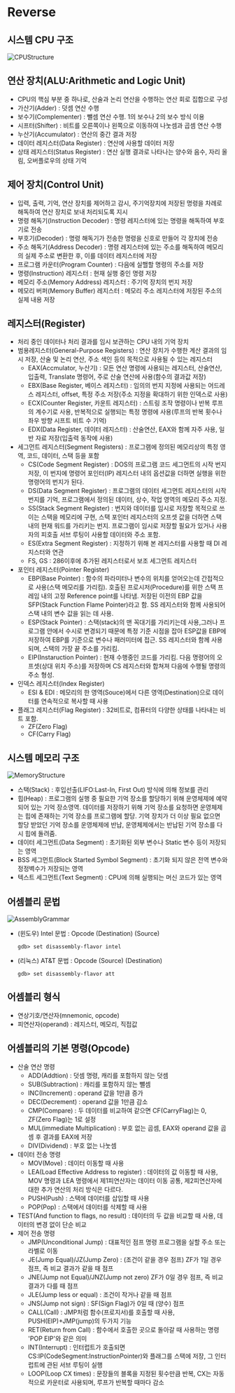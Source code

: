 # Reverse
## 시스템 CPU 구조

![CPUStructure](/Reverse/CPUStructure.png)


## 연산 장치(ALU:Arithmetic and Logic Unit)

- CPU의 핵심 부분 중 하나로, 산술과 논리 연산을 수행하는 연산 회로 집합으로 구성
- 가산기(Adder) : 덧셈 연산 수행
- 보수기(Complementer) : 뺄셈 연산 수행. 1의 보수나 2의 보수 방식 이용
- 시프터(Shifter) : 비트를 오른쪽이나 왼쪽으로 이동하여 나눗셈과 곱셈 연산 수행
- 누산기(Accumulator) : 연산의 중간 결과 저장
- 데이터 레지스터(Data Register) : 연산에 사용할 데이터 저장
- 상태 레지스터(Status Register) : 연산 실행 결과로 나타나는 양수와 음수, 자리 올림, 오버플로우의 상태 기억



## 제어 장치(Control Unit)

- 입력, 출력, 기억, 연산 장치를 제어하고 감시, 주기억장치에 저장된 명령을 차례로 해독하여 연산 장치로 보내 처리되도록 지시
- 명령 해독기(Instruction Decoder) : 명령 레지스터에 있는 명령을 해독하여 부호기로 전송
- 부호기(Decoder) : 명령 해독기가 전송한 명령을 신호로 만들어 각 장치에 전송
- 주소 해독기(Address Decoder) : 명령 레지스터에 있는 주소를 해독하여 메모리의 실제 주소로 변환한 후, 이를 데이터 레지스터에 저장
- 프로그램 카운터(Program Counter) : 다음에 실핼할 명령의 주소를 저장
- 명령(Instruction) 레지스터 : 현재 실행 중인 명령 저장
- 메모리 주소(Memory Address) 레지스터 : 주기억 장치의 번지 저장
- 메모리 버퍼(Memory Buffer) 레지스터 : 메모리 주소 레지스터에 저장된 주소의 실제 내용 저장



## 레지스터(Register)

- 처리 중인 데이터나 처리 결과를 임시 보관하는 CPU 내의 기억 장치
- 범용레지스터(General-Purpose Registers) : 연산 장치가 수행한 계산 결과의 임시 저장, 산술 및 논리 연산, 주소 색인 등의 목적으로 사용될 수 있는 레지스터 
  + EAX(Accmulator, 누산기) : 모든 연산 명령에 사용되는 레지스터, 산술연산, 입출력, Translate 명령어, 주로 산술 연산에 사용(함수의 결과값 저장)
  + EBX(Base Register, 베이스 레지스터) : 임의의 번지 지정에 사용되는 어드레스 레지스터, offset, 특정 주소 저장(주소 지정을 확대하기 위한 인덱스로 사용)
  + ECX(Counter Register, 카운트 레지스터) : 스트링 조작 명령이나 반복 루프의 계수기로 사용, 반복적으로 실행되는 특정 명령에 사용(루프의 반복 횟수나 좌우 방향 시프트 비트 수 기억)
  + EDX(Data Register, 데이터 레지스터) : 산술연산, EAX와 함께 자주 사용, 일반 자료 저장(입출력 동작에 사용)
- 세그먼트 레지스터(Segment Registers) : 프로그램에 정의된 메모리상의 특정 영역, 코드, 데이터, 스택 등을 포함 
  + CS(Code Segment Register) : DOS의 프로그램 코드 세그먼트의 시작 번지 저장, 이 번지에 명령어 포인터(IP) 레지스터 내의 옵션값을 더하면 실행을 위한 명령어의 번지가 된다.
  + DS(Data Segment Register) : 프로그램의 데이터 세그먼트 레지스터의 시작 번지를 기억, 프로그램에서 정의된 데이터, 상수, 작업 영역의 메모리 주소 지정.
  + SS(Stack Segment Register) : 번지와 데이터를 임시로 저장할 목적으로 쓰이는 스택을 메모리에 구현, 스택 포인터 레지스터의 오프셋 값을 더하면 스택 내의 현재 워드를 가리키는 번지. 프로그램이 임시로 저장할 필요가 있거나 사용자의 피호출 서브 루팅이 사용할 데이터와 주소 포함.
  + ES(Extra Segment Register) : 지정하기 위해 본 레지스터를 사용할 때 DI 레지스터와 연관
  + FS, GS : 286이후에 추가된 레지스터로서 보조 세그먼트 레지스터
- 포인터 레지스터(Pointer Register)
  + EBP(Base Pointer) : 함수의 파라미터나 변수의 위치를 얻어오는데 간접적으로 사용(스택 메모리를 가리킴). 호출된 프로시저(Procedure)를 위한 스택 프레임 내의 고정 Reference point를 나타냄. 저장된 이전의 EBP 값을 SFP(Stack Function Flame Pointer)라고 함. SS 레지스터와 함께 사용되어 스택 내의 변수 값을 읽는 데 사용.
  + ESP(Stack Pointer) : 스택(stack)의 맨 꼭대기를 가리키는데 사용,그러나 프로그램 안에서 수시로 변경되기 때문에 특정 기준 시점을 잡아 ESP값을 EBP에 저장하여 EBP를 기준으로 변수나 패러미터에 접근. SS 레지스터와 함께 사용되며, 스택의 가장 끝 주소를 가리킴. 
  + EIP(Instaruction Pointer) : 현재 수행중인 코드를 가리킴. 다음 명령어의 오프셋(상대 위치 주소)를 저장하며 CS 레지스터와 합쳐져 다음에 수행될 명령의 주소 형성.
- 인덱스 레지스터(Index Register)
  + ESI & EDI :  메모리의 한 영역(Souce)에서 다른 영역(Destination)으로 데이터를 연속적으로
                        복사할 때 사용
- 플래그 레지스터(Flag Register) : 32비트로, 컴퓨터의 다양한 상태를 나타내는 비트 포함. 
  + ZF(Zero Flag)
  + CF(Carry Flag)



## 시스템 메모리 구조

![MemoryStructure](/Reverse/MemoryStructure.png)

- 스택(Stack)  : 후입선출(LIFO:Last-In, First Out) 방식에 의해 정보를 관리
- 힙(Heap) : 프로그램의 실행 중 필요한 기억 장소를 할당하기 위해 운영체제에 예약되어 있는 기억 장소영역. 데이터를 저장하기 위해 기억 장소를 요청하면 운영체제는 힙에 존재하는 기억 장소를 프로그램에 할당. 기억 장치가 더 이상 필요 없으면 할당 받았던 기억 장소를 운영체제에 반납, 운영체제에서는 반납된 기억 장소를 다시 힙에 돌려줌. 
- 데이터 세그먼트(Data Segment) : 초기화된 외부 변수나 Static 변수 등이 저장되는 영역
- BSS 세그먼트(Block Started Symbol Segment) : 초기화 되지 않은 전역 변수와 정정벽수가 저장되는 영역
- 텍스트 세그먼트(Text Segment) : CPU에 의해 실행되는 머신 코드가 있는 영역



## 어셈블리 문법

![AssemblyGrammar](/Reverse/AssemblyGrammar.png)

- (윈도우) Intel 문법 : Opcode (Destination) (Source)  

  `gdb> set disassembly-flavor intel`

- (리눅스) AT&T 문법 : Opcode (Source) (Destination)  

  `gdb> set disassembly-flavor att`



## 어셈블리 형식

- 연상기호/연산자(mnemonic, opcode)
- 피연산자(operand) : 레지스터, 메모리, 직접값



## 어셈블리의 기본 명령(Opcode)

- 산술 연산 명령
  + ADD(Addtion) : 덧셈 명령, 캐리를 포함하지 않는 덧셈
  + SUB(Subtraction) : 캐리를 포함하지 않는 뺄셈
  + INC(Increment) : operand 값을 1만큼 증가
  + DEC(Decrement) : operand 값을 1만큼 감소
  + CMP(Compare) : 두 데이터를 비교하여 같으면 CF(CarryFlag)는 0, ZF(Zero Flag)는 1로 설정
  + MUL(immediate Multiplication) : 부호 없는 곱셈, EAX와 operand 값을 곱셈 후 결과를 EAX에 저장
  + DIV(Dividend) : 부호 없는 나눗셈
- 데이터 전송 명령
  + MOV(Move) : 데이터 이동할 때 사용
  + LEA(Load Effective Address to register) : 데이터의 값 이동할 때 사용, MOV 명령과 LEA 명령에서 제1피연산자는 데이터 이동 공통, 제2피연산자에 대한 추가 연산의 처리 방식은 다르다.
  + PUSH(Push) : 스택에 데이터를 삽입할 때 사용
  + POP(Pop) : 스택에서 데이터를 삭제할 때 사용
- TEST(And function to flags, no result) : 데이터의 두 값을 비교할 때 사용, 데이터의 변경 없이 단순 비교
- 제어 전송 명령
  + JMP(Unconditional Jump) : 대표적인 점프 명령 프로그램을 실할 주소 또는 라벨로 이동
  + JE(Jump Equal)/JZ(Jump Zero) : (조건이 같을 경우 점프) ZF가 1일 경우 점프, 즉 비교 결과가 같을 때 점프
  + JNE(Jump not Equal)/JNZ(Jump not zero) ZF가 0일 경우 점프, 즉 비교 결과가 다를 때 점프
  + JLE(Jump less or equal) : 조건이 작거나 같을 때 점프
  + JNS(Jump not sign) : SF(Sign Flag)가 0일 때 (양수) 점프
  + CALL(Call) : JMP처럼 함수(프로지서)를 호출할 때 사용, PUSH(EIP)+JMP(jump)의 두가지 기능
  + RET(Return from Call) : 함수에서 호출한 곳으로 돌아갈 때 사용하는 명령 'POP EIP'와 같은 의미
  + INT(Interrupt) : 인터럽트가 호출되면 CS:IP(CodeSegment:InstructionPointer)와 플래그를 스택에 저장, 그 인터럽트에 관된 서브 루팅이 실행
  + LOOP(Loop CX times) : 문장들의 블록을 지정된 횟수만큼 반복, CX는 자동적으로 카운터로 사용되며, 루프가 반복할 때마다 감소



